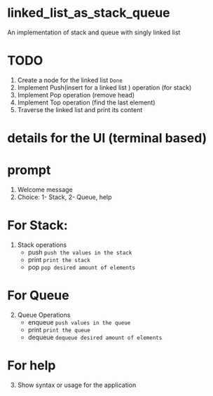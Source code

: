 # linked_list_as_stack_queue
An implementation of stack and queue with singly linked list


# TODO

1. Create a node for the linked list `Done`
2. Implement Push(insert for a linked list ) operation (for stack)
3. Implement Pop operation (remove head)
4. Implement Top operation (find the last element)
5. Traverse the linked list and print its content

# details for the UI (terminal based)

# prompt

1. Welcome message
2. Choice: 1- Stack, 2- Queue, help

# For Stack:

1. Stack operations
    - push <num1> <num2> <num3> <num4>  `push the values in the stack`
    - print `print the stack`
    - pop <count> `pop desired amount of elements`

# For Queue

2. Queue Operations
    - enqueue <num1> <num2> <num3> <num4> `push values in the queue`
    - print `print the queue`
    - dequeue <count> `dequeue desired amount of elements`

# For help

3. Show syntax or usage for the application